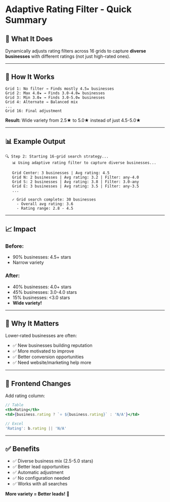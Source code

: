 # Adaptive Rating Filter - Quick Summary

## 🎯 What It Does

Dynamically adjusts rating filters across 16 grids to capture **diverse businesses** with different ratings (not just high-rated ones).

---

## 🧠 How It Works

```
Grid 1: No filter → Finds mostly 4.5★ businesses
Grid 2: Max 4.0★ → Finds 3.0-4.0★ businesses  
Grid 3: Min 3.0★ → Finds 3.0-5.0★ businesses
Grid 4: Alternate → Balanced mix
...
Grid 16: Final adjustment
```

**Result:** Wide variety from 2.5★ to 5.0★ instead of just 4.5-5.0★

---

## 📊 Example Output

```
🔍 Step 2: Starting 16-grid search strategy...
   📊 Using adaptive rating filter to capture diverse businesses...

   Grid Center: 3 businesses | Avg rating: 4.5
   Grid N: 2 businesses | Avg rating: 3.2 | Filter: any-4.0
   Grid S: 2 businesses | Avg rating: 3.8 | Filter: 3.0-any
   Grid E: 3 businesses | Avg rating: 3.5 | Filter: any-3.5
   ...

   ✓ Grid search complete: 30 businesses
     - Overall avg rating: 3.6
     - Rating range: 2.8 - 4.5
```

---

## 📈 Impact

### Before:
- 90% businesses: 4.5+ stars
- Narrow variety

### After:
- 40% businesses: 4.0+ stars
- 45% businesses: 3.0-4.0 stars
- 15% businesses: <3.0 stars
- **Wide variety!**

---

## 🎯 Why It Matters

Lower-rated businesses are often:
- ✅ New businesses building reputation
- ✅ More motivated to improve
- ✅ Better conversion opportunities
- ✅ Need website/marketing help more

---

## 🔧 Frontend Changes

Add rating column:

```jsx
// Table
<th>Rating</th>
<td>{business.rating ? `⭐ ${business.rating}` : 'N/A'}</td>

// Excel
'Rating': b.rating || 'N/A'
```

---

## ✅ Benefits

- ✅ Diverse business mix (2.5-5.0 stars)
- ✅ Better lead opportunities
- ✅ Automatic adjustment
- ✅ No configuration needed
- ✅ Works with all searches

**More variety = Better leads!** 🚀
